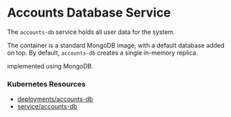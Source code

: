 # Accounts Database Service

The `accounts-db` service holds all user data for the system.

The container is a standard MongoDB image, with a default database added on top.
By default, `accounts-db` creates a single in-memory replica.

implemented using MongoDB.

### Kubernetes Resources

- [deployments/accounts-db](/kubernetes-manifests/accounts-db.yaml)
- [service/accounts-db](/kubernetes-manifests/accounts-db.yaml)
